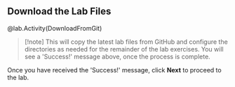 ## Download the Lab Files

@lab.Activity(DownloadFromGit)

>[!note] This will copy the latest lab files from GitHub and configure the directories as needed for the remainder of the lab exercises. You will see a 'Success!' message above, once the process is complete.

Once you have received the 'Success!' message, click **Next** to proceed to the lab.
